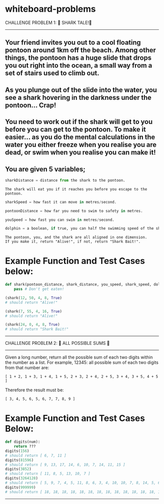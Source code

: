 # whiteboard-problems

CHALLENGE PROBLEM 1:   🦈 SHARK TALE!🦈
***
Your friend invites you out to a cool floating pontoon around 1km off the beach. Among other things, the pontoon has a huge slide that drops you out right into the ocean, a small way from a set of stairs used to climb out.
---
As you plunge out of the slide into the water, you see a shark hovering in the darkness under the pontoon... Crap!
---
You need to work out if the shark will get to you before you can get to the pontoon. To make it easier... as you do the mental calculations in the water you either freeze when you realise you are dead, or swim when you realise you can make it!
---
You are given 5 variables;
---
```python
sharkDistance = distance from the shark to the pontoon.
```
``` 
The shark will eat you if it reaches you before you escape to the pontoon.
```
```python
sharkSpeed = how fast it can move in metres/second.
```
```python
pontoonDistance = how far you need to swim to safety in metres.
```
```python
youSpeed = how fast you can swim in metres/second.
```
```python
dolphin = a boolean, if true, you can half the swimming speed of the shark as the dolphin will attack it.
```
```
The pontoon, you, and the shark are all aligned in one dimension.
If you make it, return "Alive!", if not, return "Shark Bait!".
```
# Example Function and Test Cases below:
```python
def shark(pontoon_distance, shark_distance, you_speed, shark_speed, dolphin):
    pass # Don't get eaten!
```
```python
(shark(12, 50, 4, 8, True) 
# should return "Alive!"

(shark(7, 55, 4, 16, True)
# should return "Alive!"

(shark(24, 0, 4, 8, True)
# should return "Shark Bait!"
```
---
CHALLENGE PROBLEM 2: 🧮 ALL POSSIBLE SUMS 🧮
***
Given a long number, return all the possible sum of each two digits within the number as a list.
For example, 12345:
all possible sum of each two digits from that number are:
```
[ 1 + 2, 1 + 3, 1 + 4, 1 + 5, 2 + 3, 2 + 4, 2 + 5, 3 + 4, 3 + 5, 4 + 5 ]
```
Therefore the result must be:
```
[ 3, 4, 5, 6, 5, 6, 7, 7, 8, 9 ]
```
# Example Function and Test Cases Below:
```python
def digits(num):
    return ???
digits(156)
# should return [ 6, 7, 11 ]
digits(81596)
# should return [ 9, 13, 17, 14, 6, 10, 7, 14, 11, 15 ]
digits(3852)
# should return [ 11, 8, 5, 13, 10, 7 ]
digits(3264128)
# should return [ 5, 9, 7, 4, 5, 11, 8, 6, 3, 4, 10, 10, 7, 8, 14, 5, 6, 12, 3, 9, 10 ]
digits(999999)
# should return [ 18, 18, 18, 18, 18, 18, 18, 18, 18, 18, 18, 18, 18, 18, 18 ]
```
***